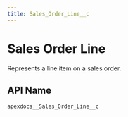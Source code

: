 ```yaml
---
title: Sales_Order_Line__c
---
```


# Sales Order Line

Represents a line item on a sales order.

## API Name
`apexdocs__Sales_Order_Line__c`